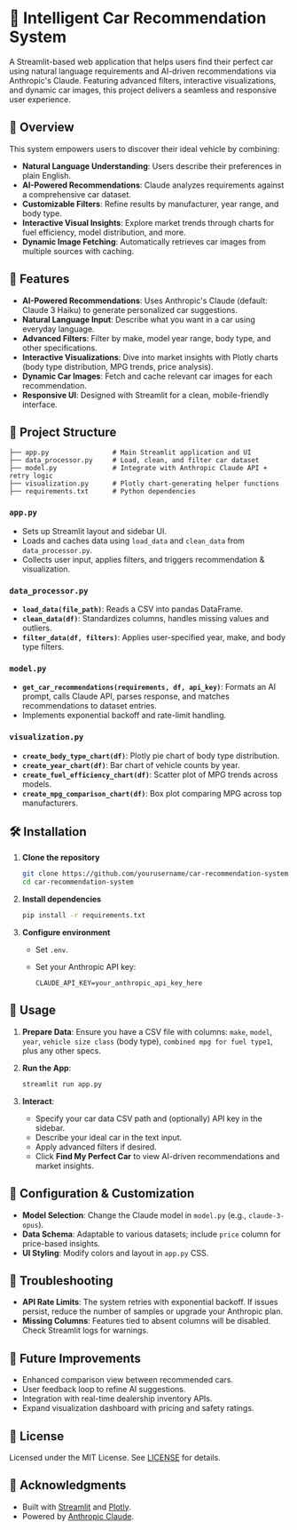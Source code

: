 # 🚗 Intelligent Car Recommendation System

A Streamlit-based web application that helps users find their perfect car using natural language requirements and AI-driven recommendations via Anthropic's Claude. Featuring advanced filters, interactive visualizations, and dynamic car images, this project delivers a seamless and responsive user experience.

## 🎯 Overview

This system empowers users to discover their ideal vehicle by combining:

* **Natural Language Understanding**: Users describe their preferences in plain English.
* **AI-Powered Recommendations**: Claude analyzes requirements against a comprehensive car dataset.
* **Customizable Filters**: Refine results by manufacturer, year range, and body type.
* **Interactive Visual Insights**: Explore market trends through charts for fuel efficiency, model distribution, and more.
* **Dynamic Image Fetching**: Automatically retrieves car images from multiple sources with caching.

## 🚀 Features

* **AI-Powered Recommendations**: Uses Anthropic's Claude (default: Claude 3 Haiku) to generate personalized car suggestions.
* **Natural Language Input**: Describe what you want in a car using everyday language.
* **Advanced Filters**: Filter by make, model year range, body type, and other specifications.
* **Interactive Visualizations**: Dive into market insights with Plotly charts (body type distribution, MPG trends, price analysis).
* **Dynamic Car Images**: Fetch and cache relevant car images for each recommendation.
* **Responsive UI**: Designed with Streamlit for a clean, mobile-friendly interface.

## 📁 Project Structure

```
├── app.py                # Main Streamlit application and UI
├── data_processor.py     # Load, clean, and filter car dataset
├── model.py              # Integrate with Anthropic Claude API + retry logic
├── visualization.py      # Plotly chart-generating helper functions
├── requirements.txt      # Python dependencies
```

### `app.py`

* Sets up Streamlit layout and sidebar UI.
* Loads and caches data using `load_data` and `clean_data` from `data_processor.py`.
* Collects user input, applies filters, and triggers recommendation & visualization.

### `data_processor.py`

* **`load_data(file_path)`**: Reads a CSV into pandas DataFrame.
* **`clean_data(df)`**: Standardizes columns, handles missing values and outliers.
* **`filter_data(df, filters)`**: Applies user-specified year, make, and body type filters.

### `model.py`

* **`get_car_recommendations(requirements, df, api_key)`**: Formats an AI prompt, calls Claude API, parses response, and matches recommendations to dataset entries.
* Implements exponential backoff and rate-limit handling.

### `visualization.py`

* **`create_body_type_chart(df)`**: Plotly pie chart of body type distribution.
* **`create_year_chart(df)`**: Bar chart of vehicle counts by year.
* **`create_fuel_efficiency_chart(df)`**: Scatter plot of MPG trends across models.
* **`create_mpg_comparison_chart(df)`**: Box plot comparing MPG across top manufacturers.

## 🛠️ Installation

1. **Clone the repository**

   ```bash
   git clone https://github.com/yourusername/car-recommendation-system.git
   cd car-recommendation-system
   ```
2. **Install dependencies**

   ```bash
   pip install -r requirements.txt
   ```
3. **Configure environment**

   * Set `.env`.
   * Set your Anthropic API key:

     ```dotenv
     CLAUDE_API_KEY=your_anthropic_api_key_here
     ```

## 🚴 Usage

1. **Prepare Data**: Ensure you have a CSV file with columns: `make`, `model`, `year`, `vehicle size class` (body type), `combined mpg for fuel type1`, plus any other specs.
2. **Run the App**:

   ```bash
   streamlit run app.py
   ```
3. **Interact**:

   * Specify your car data CSV path and (optionally) API key in the sidebar.
   * Describe your ideal car in the text input.
   * Apply advanced filters if desired.
   * Click **Find My Perfect Car** to view AI-driven recommendations and market insights.

## 🔧 Configuration & Customization

* **Model Selection**: Change the Claude model in `model.py` (e.g., `claude-3-opus`).
* **Data Schema**: Adaptable to various datasets; include `price` column for price-based insights.
* **UI Styling**: Modify colors and layout in `app.py` CSS.

## 🐞 Troubleshooting

* **API Rate Limits**: The system retries with exponential backoff. If issues persist, reduce the number of samples or upgrade your Anthropic plan.
* **Missing Columns**: Features tied to absent columns will be disabled. Check Streamlit logs for warnings.

## 🔮 Future Improvements

* Enhanced comparison view between recommended cars.
* User feedback loop to refine AI suggestions.
* Integration with real-time dealership inventory APIs.
* Expand visualization dashboard with pricing and safety ratings.

## 📄 License

Licensed under the MIT License. See [LICENSE](LICENSE) for details.

## 🙏 Acknowledgments

* Built with [Streamlit](https://streamlit.io/) and [Plotly](https://plotly.com/).
* Powered by [Anthropic Claude](https://www.anthropic.com/claude).
